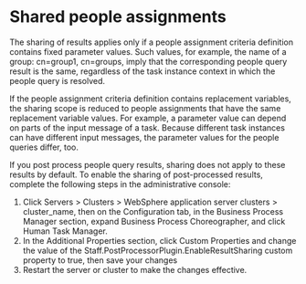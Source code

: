 <!-- image -->

# Shared people assignments

The sharing of results applies only if a people assignment criteria
definition contains fixed parameter values. Such values, for example,
the name of a group: cn=group1, cn=groups, imply
that the corresponding people query result is the same, regardless
of the task instance context in which the people query is resolved.

If the people assignment criteria definition contains replacement
variables, the sharing scope is reduced to people assignments that
have the same replacement variable values. For example, a parameter
value can depend on parts of the input message of a task. Because
different task instances can have different input messages, the parameter
values for the people queries differ, too.

If you post process people query results, sharing does not apply
to these results by default. To enable the sharing of post-processed
results, complete the following steps in the administrative console:

1. Click Servers > Clusters > WebSphere application server clusters > cluster\_name,
then on the Configuration tab, in the Business Process Manager section, expand Business Process Choreographer, and click Human Task Manager.
2. In the Additional Properties section, click Custom
Properties and change the value of the Staff.PostProcessorPlugin.EnableResultSharing custom
property to true, then save your
changes
3. Restart the server or cluster to make the changes effective.

<!-- image -->